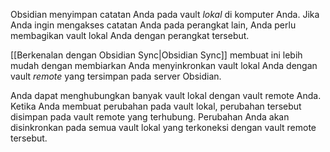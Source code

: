 Obsidian menyimpan catatan Anda pada vault _lokal_ di komputer Anda. Jika Anda ingin mengakses catatan Anda pada perangkat lain, Anda perlu membagikan vault lokal Anda dengan perangkat tersebut.

[[Berkenalan dengan Obsidian Sync|Obsidian Sync]] membuat ini lebih mudah dengan membiarkan Anda menyinkronkan vault lokal Anda dengan vault _remote_ yang tersimpan pada server Obsidian.

Anda dapat menghubungkan banyak vault lokal dengan vault remote Anda. Ketika Anda membuat perubahan pada vault lokal, perubahan tersebut disimpan pada vault remote yang terhubung. Perubahan Anda akan disinkronkan pada semua vault lokal yang terkoneksi dengan vault remote tersebut.
